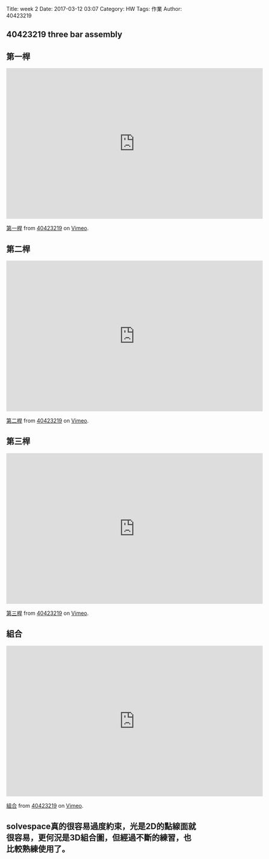 Title: week 2
Date: 2017-03-12 03:07
Category: HW
Tags: 作業
Author: 40423219

<h2>
40423219 
three bar assembly
</h2>
<!-- PELICAN_END_SUMMARY -->

<h2>第一桿</h2>
<iframe src="https://player.vimeo.com/video/207988323" width="680" height="400" frameborder="0" webkitallowfullscreen mozallowfullscreen allowfullscreen></iframe>
<p><a href="https://vimeo.com/207988323">第一桿</a> from <a href="https://vimeo.com/user47671379">40423219</a> on <a href="https://vimeo.com">Vimeo</a>.</p>
<h2>第二桿</h2>
<iframe src="https://player.vimeo.com/video/207988326" width="680" height="400" frameborder="0" webkitallowfullscreen mozallowfullscreen allowfullscreen></iframe>
<p><a href="https://vimeo.com/207988326">第二桿</a> from <a href="https://vimeo.com/user47671379">40423219</a> on <a href="https://vimeo.com">Vimeo</a>.</p>
<h2>第三桿</h2>
<iframe src="https://player.vimeo.com/video/207988331" width="680" height="400" frameborder="0" webkitallowfullscreen mozallowfullscreen allowfullscreen></iframe>
<p><a href="https://vimeo.com/207988331">第三桿</a> from <a href="https://vimeo.com/user47671379">40423219</a> on <a href="https://vimeo.com">Vimeo</a>.</p>
<h2>組合</h2>
<iframe src="https://player.vimeo.com/video/207990020" width="680" height="400" frameborder="0" webkitallowfullscreen mozallowfullscreen allowfullscreen></iframe>
<p><a href="https://vimeo.com/207990020">組合</a> from <a href="https://vimeo.com/user47671379">40423219</a> on <a href="https://vimeo.com">Vimeo</a>.</p>

<h2>solvespace真的很容易過度約束，光是2D的點線面就很容易，更何況是3D組合圖，但經過不斷的練習，也比較熟練使用了。 </h2>